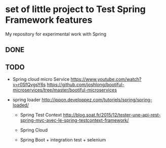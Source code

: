# set of little project to Test Spring Framework features 

My repository for experimental work with Spring

## DONE


## TODO 

* Spring cloud micro Service
https://www.youtube.com/watch?v=r0SfQvgsY6s
https://github.com/joshlong/bootiful-microservices/tree/master/bootiful-microservices

* spring loader
http://ippon.developpez.com/tutoriels/spring/spring-loaded/
	
	* Spring Test Context
	http://blog.soat.fr/2015/12/tester-une-api-rest-spring-mvc-avec-le-spring-testcontext-framework/
	
	* Spring Cloud
	
	* Spring Boot + integration test + selenium
	
	


